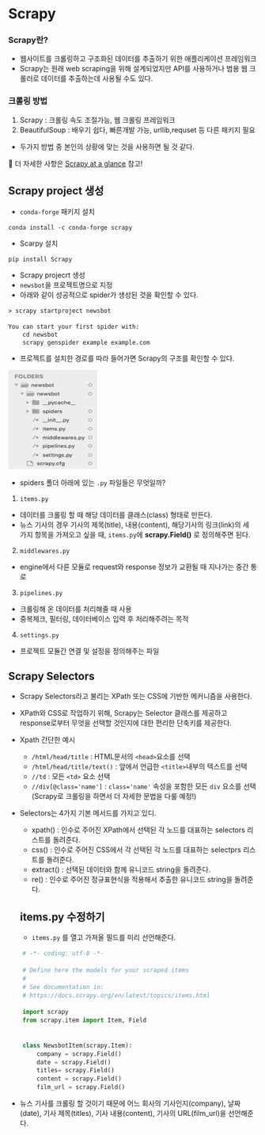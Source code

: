# Scrapy
### Scrapy란?
- 웹사이트를 크롤링하고 구조화된 데이터를 추출하기 위한 애플리케이션 프레임워크
- Scrapy는 원래  web scraping을 위해 설계되었지만 API를 사용하거나 범용 웹 크롤러로 데이터를 추출하는데 사용될 수도 있다. 

### 크롤링 방법
1. Scrapy : 크롤링 속도 조절가능, 웹 크롤링 프레임워크
2. BeautifulSoup :  배우기 쉽다, 빠른개발 가능, urllib,requset 등 다른 패키지 필요
- 두가지 방법 중 본인의 상황에 맞는 것을 사용하면 될 것 같다.

:eyes: 더 자세한 사항은 [Scrapy at a glance](https://docs.scrapy.org/en/latest/intro/overview.html) 참고!

## Scrapy project 생성
- `conda-forge` 패키지 설치
```
conda install -c conda-forge scrapy
```
- Scarpy 설치
```
pip install Scrapy
```
- Scrapy projecrt 생성
- `newsbot`을 프로젝트명으로 지정
- 아래와 같이 성공적으로 spider가 생성된 것을 확인할 수 있다.
```
> scrapy startproject newsbot

You can start your first spider with:
    cd newsbot
    scrapy genspider example example.com
```

- 프로젝트를 설치한 경로를 따라 들어가면 Scrapy의 구조를 확인할 수 있다.


<img src="./image/structure.png" width="180px" height="200px" alt="structure"></img>


- spiders 폴더 아래에 있는 `.py` 파일들은 무엇일까? 

1) `items.py`
-  데이터를 크롤링 할 때 해당 데이터를 클래스(class) 형태로 만든다.
- 뉴스 기사의 경우 기사의 제목(title), 내용(content), 해당기사의 링크(link)의 세 가지 항목을 가져오고 싶을 때, `items.py`에 **scrapy.Field()** 로 정의해주면 된다.

2) `middlewares.py`
- engine에서 다른 모듈로 request와 response 정보가 교환될 때 지나가는 중간 통로

3) `pipelines.py`
- 크롤링해 온 데이터를 처리해줄 때 사용
- 중복체크, 필터링, 데이터베이스 입력 후 처리해주려는 목적

4) `settings.py`
- 프로젝트 모듈간 연결 및 설정을 정의해주는 파일

## Scrapy Selectors
- Scrapy Selectors라고 불리는 XPath 또는 CSS에 기반한 메커니즘을 사용한다.

- XPath와 CSS로 작업하기 위해, Scrapy는 Selector 클래스를 제공하고 response로부터 무엇을 선택할 것인지에 대한 편리한 단축키를 제공한다.

- Xpath 간단한 예시
    - `/html/head/title` : HTML문서의 `<head>`요소를 선택
    - `/html/head/title/text()` : 앞에서 언급한 `<title>`내부의 텍스트를 선택
    - `//td` : 모든 `<td>` 요소 선택
    - `//div[@class='name']` : `class='name'` 속성을 포함한 모든 `div` 요소를 선택
(Scrapy로 크롤링을 하면서 더 자세한 문법을 다룰 예정!)

- Selectors는 4가지 기본 메서드를 가지고 있디.
    - xpath() : 인수로 주어진 XPath에서 선택된 각 노드를 대표하는 selectors 리스트를 돌려준다.
    - css() : 인수로 주어진 CSS에서 각 선택된 각 노드를 대표하는  selectprs 리스트를 돌려준다.
    - extract() : 선택된 데이터와 함께 유니코드 string을 돌려준다.
    - re() : 인수로 주어진 정규표현식을 적용해서 추출한 유니코드 string을 돌려준다.
    
    ## items.py 수정하기
    - `items.py` 를 열고 가져올 필드를 미리 선언해준다.
```python
    # -*- coding: utf-8 -*-

    # Define here the models for your scraped items
    #
    # See documentation in:
    # https://docs.scrapy.org/en/latest/topics/items.html

    import scrapy
    from scrapy.item import Item, Field


    class NewsbotItem(scrapy.Item):
        company = scrapy.Field()
        date = scrapy.Field()
        titles= scrapy.Field()
        content = scrapy.Field()
        film_url = scrapy.Field()
```
- 뉴스 기사를 크롤링 할 것이기 때문에 어느 회사의 기사인지(company), 날짜(date), 기사 제목(titles), 기사 내용(content), 기사의 URL(film_url)을 선언해준다.
    



